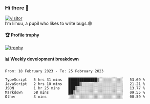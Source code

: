 ### Hi there 👋
[![visitor](https://visitor-badge.glitch.me/badge?page_id=liihuu&right_color=blue)](https://github.com/liihuu)<br>
I’m liihuu, a pupil who likes to write bugs.😄


#### 🏆 Profile trophy
[![trophy](https://github-profile-trophy.vercel.app?username=liihuu&margin-w=16&margin-h=16&rank=-C,-B)](https://github.com/liihuu)


#### 📊 Weekly development breakdown
<!--START_SECTION:waka-->

```text
From: 18 February 2023 - To: 25 February 2023

TypeScript   5 hrs 31 mins   █████████████▒░░░░░░░░░░░   53.69 %
JavaScript   2 hrs 10 mins   █████▒░░░░░░░░░░░░░░░░░░░   21.21 %
JSON         1 hr 25 mins    ███▒░░░░░░░░░░░░░░░░░░░░░   13.77 %
Markdown     58 mins         ██▒░░░░░░░░░░░░░░░░░░░░░░   09.55 %
Other        3 mins          ░░░░░░░░░░░░░░░░░░░░░░░░░   00.59 %
```

<!--END_SECTION:waka-->

<!--
**liihuu/liihuu** is a ✨ _special_ ✨ repository because its `README.md` (this file) appears on your GitHub profile.

Here are some ideas to get you started:

- 🔭 I’m currently working on ...
- 🌱 I’m currently learning ...
- 👯 I’m looking to collaborate on ...
- 🤔 I’m looking for help with ...
- 💬 Ask me about ...
- 📫 How to reach me: ...
- 😄 Pronouns: ...
- ⚡ Fun fact: ...
-->
